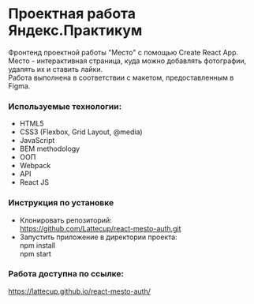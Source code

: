 # Проектная работа Яндекс.Практикум
Фронтенд проектной работы "Место" с помощью Create React App.    
Место - интерактивная страница, куда можно добавлять фотографии, удалять их и ставить лайки.     
Работа выполнена в соответствии с макетом, предоставленным в Figma.
### Используемые технологии:
* HTML5
* CSS3 (Flexbox, Grid Layout, @media)
* JavaScript
* BEM methodology
* ООП
* Webpack
* API
* React JS
### Инструкция по установке
* Клонировать репозиторий:    
https://github.com/Lattecup/react-mesto-auth.git
* Запустить приложение в директории проекта:    
npm install    
npm start
### Работа доступна по ссылке:
https://lattecup.github.io/react-mesto-auth/